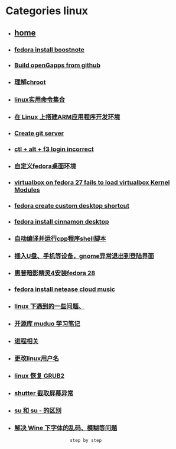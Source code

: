 # Categories linux
* ## [home](../README.md)
* ### [fedora install boostnote](boostnote.md)
* ### [Build openGapps from github](buildOpengapps.md)
* ### [理解chroot](chroot.md)
* ### [linux实用命令集合](command.md)
* ### [在 Linux 上搭建ARM应用程序开发环境](createArmDebugEnv.md)
* ### [Create git server](createGitServer.md)
* ### [ctl + alt + f3 login incorrect](ctrl_alt_f3_login_incorrect.md)
* ### [自定义fedora桌面环境](custom_desktop_env.md)
* ### [virtualbox on fedora 27 fails to load virtualbox Kernel Modules](failsToLoadVirtualBoxKernelModules.md)
* ### [fedora create custom desktop shortcut](fedoraCreateCustomDesktopShortcut.md)
* ### [fedora install cinnamon desktop](fedoraInstallCinnamonDesktop.md)
* ### [自动编译并运行cpp程序shell脚本](gen_cpp_bin.md)
* ### [插入U盘、手机等设备，gnome异常退出到登陆界面](gnomeUSBError.md)
* ### [惠普暗影精灵4安装fedora 28](hpOmenInstallFedora.md)
* ### [fedora install netease cloud music](install-netease-cloud-music.md)
* ### [linux 下遇到的一些问题、](linux.md)
* ### [开源库 muduo 学习笔记](muduo.md)
* ### [进程相关](process.md)
* ### [更改linux用户名](rename_linux_user.md)
* ### [linux 恢复 GRUB2](restoreGRUB2.md)
* ### [shutter 截取屏幕异常](shutterException.md)
* ### [su 和 su - 的区别](su_diff_su-.md)
* ### [解决 Wine 下字体的乱码、模糊等问题](wineFontProblem.md)
                           step by step